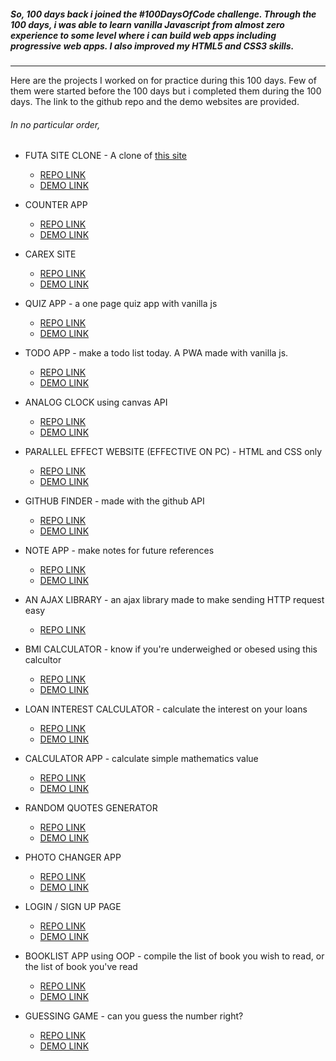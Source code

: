 ##### So, 100 days back i joined the \#100DaysOfCode challenge. Through the 100 days, i was able to learn vanilla Javascript from almost zero experience to some level where i can build web apps including progressive web apps. I also improved my HTML5 and CSS3 skills.

***

Here are the projects I worked on for practice during this 100 days. Few of them were started before the 100 days but i completed them during the 100 days. The link to the github repo and the demo websites are provided.

###### In no particular order, 
* FUTA SITE CLONE - A clone of [this site](https://www.futa.edu.ng)
    * [REPO LINK](https://github.com/KodingNYoung/clone.futa.edu.ng)
    * [DEMO LINK](https://kodingnyoung.github.io/clone.futa.edu.ng/)

* COUNTER APP 
    * [REPO LINK](https://github.com/KodingNYoung/practiceProjects/tree/master/1.%20Counter-project)
    * [DEMO LINK](https://kodingnyoung.github.io/practiceProjects/1.%20Counter-project)

* CAREX SITE
    * [REPO LINK](https://github.com/KodingNYoung/CAREX)
    * [DEMO LINK](https://kodingnyoung.github.io/CAREX/)

* QUIZ APP - a one page quiz app with vanilla js
    * [REPO LINK](https://github.com/KodingNYoung/practiceProjects/tree/master/8.%20Quiz%20App)
    * [DEMO LINK](https://kodingnyoung.github.io/practiceProjects/8.%20Quiz%20App)

* TODO APP - make a todo list today. A PWA made with vanilla js.
    * [REPO LINK](https://github.com/KodingNYoung/ToDo-PWA)
    * [DEMO LINK](https://kodingnyoung.github.io/ToDo-PWA/)

* ANALOG CLOCK using canvas API
    * [REPO LINK](https://github.com/KodingNYoung/30DaysOfCodeMay/tree/master/Day2)
    * [DEMO LINK](https://kodingnyoung.github.io/30DaysOfCodeMay/Day2/)

* PARALLEL EFFECT WEBSITE (EFFECTIVE ON PC) - HTML and CSS only
    * [REPO LINK](https://github.com/KodingNYoung/30daysofcode_day8)
    * [DEMO LINK](https://kodingnyoung.github.io/30daysofcode_day8/)

* GITHUB FINDER - made with the github API
    * [REPO LINK](https://github.com/KodingNYoung/30DaysOfCodeMay/tree/master/Day%2015)
    * [DEMO LINK](https://kodingnyoung.github.io/30DaysOfCodeMay/Day%2015/)

* NOTE APP - make notes for future references
    * [REPO LINK](https://github.com/KodingNYoung/30DaysOfCodeMay/tree/master/Day6)
    * [DEMO LINK](https://kodingnyoung.github.io/30DaysOfCodeMay/Day6/)

* AN AJAX LIBRARY - an ajax library made to make sending HTTP request easy
    * [REPO LINK](https://github.com/KodingNYoung/practiceProjects/tree/master/7.%20HTTPLibrary-AJAX)

* BMI CALCULATOR - know if you're underweighed or obesed using this calcultor
    * [REPO LINK](https://github.com/KodingNYoung/30DaysOfCodeMay/tree/master/Day3)
    * [DEMO LINK](https://kodingnyoung.github.io/30DaysOfCodeMay/Day3/)

* LOAN INTEREST CALCULATOR - calculate the interest on your loans 
    * [REPO LINK](https://github.com/KodingNYoung/practiceProjects/tree/master/4.%20LoanCalculator)
    * [DEMO LINK](https://kodingnyoung.github.io/practiceProjects/4.%20LoanCalculator)

* CALCULATOR APP - calculate simple mathematics value
    * [REPO LINK](https://github.com/KodingNYoung/calculator)
    * [DEMO LINK](https://kodingnyoung.github.io/calculator/)

* RANDOM QUOTES GENERATOR
    * [REPO LINK](https://github.com/KodingNYoung/30DaysOfCodeMay/tree/master/Day4)
    * [DEMO LINK](https://kodingnyoung.github.io/30DaysOfCodeMay/Day4/)

* PHOTO CHANGER APP
    * [REPO LINK](https://github.com/KodingNYoung/30DaysOfCodeMay/tree/master/Day7)
    * [DEMO LINK](https://kodingnyoung.github.io/30DaysOfCodeMay/Day7/)

* LOGIN / SIGN UP PAGE
    * [REPO LINK](https://github.com/KodingNYoung/login-and-signup)
    * [DEMO LINK](https://kodingnyoung.github.io/login-and-signup/)

* BOOKLIST APP using OOP - compile the list of book you wish to read, or the list of book you've read
    * [REPO LINK](https://github.com/KodingNYoung/practiceProjects/tree/master/6.%20Book_List-OOP)
    * [DEMO LINK](https://kodingnyoung.github.io/practiceProjects/6.%20Book_List-OOP)

* GUESSING GAME - can you guess the number right?
    * [REPO LINK](https://github.com/KodingNYoung/practiceProjects/tree/master/5.%20Guessing-game)
    * [DEMO LINK](https://kodingnyoung.github.io/practiceProjects/5.%20Guessing-game)